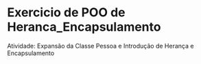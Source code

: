 # Exercicio de POO de Heranca_Encapsulamento

Atividade: Expansão da Classe Pessoa e Introdução de Herança e Encapsulamento

